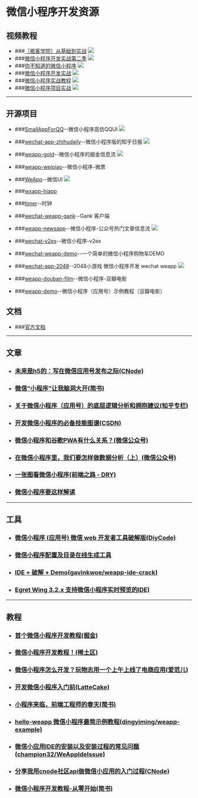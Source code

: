 # 微信小程序开发资源
## 视频教程
* ###[［极客学院］从基础到实战](http://www.jikexueyuan.com/zhiye/course/34.html?type=8&utm_source=jike&utm_medium=www_index_cf&utm_campaign=wechat_app&utm_content=0930)
![](images/4.png)
* ###[微信小程序开发实战第二季](http://edu.csdn.net/course/detail/3045)
![](images/5.png)
* ###[你不知道的微信小程序](http://edu.csdn.net/course/detail/3022)
![](images/6.jpg)
* ###[微信小程序开发实战](http://edu.csdn.net/course/detail/3011)
![](images/7.png)
* ###[微信小程序实战教程](http://edu.csdn.net/course/detail/3009)
![](images/8.png)
* ###[微信小程序项目实战](http://edu.csdn.net/course/detail/3019)
![](images/9.png)
***
## 开源项目
* ###[SmallAppForQQ](https://github.com/GeekLiB/SmallAppForQQ)--微信小程序高仿QQUI
![](images/1.png)

* ###[wechat-app-zhihudaily](https://github.com/GeekLiB/wechat-app-zhihudaily)--微信小程序版的知乎日报
![](images/2.gif) 
* ###[weapp-gold](https://github.com/GeekLiB/weapp-gold)--微信小程序的掘金信息流 
![](images/3.gif)
* ###[weapp-weipiao](https://github.com/GeekLiB/weapp-weipiao)--微信小程序-微票
* ###[WeApp](https://github.com/liujians/WeApp)--微信UI
![](images/4.gif)
* ###[wxapp-hiapp](https://github.com/BelinChung/wxapp-hiapp)
* ###[timer](https://github.com/kraaas/timer)--时钟
* ###[wechat-weapp-gank](https://github.com/lypeer/wechat-weapp-gank)--Gank 客户端
* ###[weapp-newsapp](https://github.com/hijiangtao/weapp-newsapp)--微信小程序-公众号热门文章信息流
![](images/2.png)
* ###[wechat-v2ex](https://github.com/jectychen/wechat-v2ex)--微信小程序-v2ex
* ###[wechat-weapp-demo](https://github.com/SeptemberMaples/wechat-weapp-demo)--一个简单的微信小程序购物车DEMO
* ###[wechat-app-2048](https://github.com/jeffche/wechat-app-2048)--2048小游戏 微信小程序开发 wechat weapp
![](images/3.png)
* ###[weapp-douban-film](https://github.com/hingsir/weapp-douban-film)--微信小程序-豆瓣电影
* ###[weapp-demo](https://github.com/zce/weapp-demo)--微信小程序（应用号）示例教程（豆瓣电影）


## 文档
* ###[官方文档](http://wxopen.notedown.cn/)
***
## 文章

* ### [未来是h5的：写在微信应用号发布之际(CNode)](https://cnodejs.org/topic/57e330d07d8293463a01e7e0)
* ### [微信“小程序”让我脑洞大开(简书)](http://www.jianshu.com/p/60c8fd8d6862)
* ### [关于微信小程序（应用号）的底层逻辑分析和拥抱建议(知乎专栏)](https://zhuanlan.zhihu.com/p/22565340)
* ### [开发微信小程序的必备技能图谱(CSDN)](http://geek.csdn.net/news/detail/103138)
* ### [微信小程序和谷歌PWA有什么关系？(微信公众号)](http://mp.weixin.qq.com/s?__biz=MzAwODY4OTk2Mg==&mid=2652039482&idx=2&sn=778e1313ebbd832b590b81a8088b63db#rd)
* ### [在微信小程序里，我们要怎样做数据分析（上）(微信公众号)](http://mp.weixin.qq.com/s?__biz=MzI0ODU0MDg0Mw==&mid=2247483754&idx=1&sn=9578311da11d1fd3889e0829505c3993&scene=2&srcid=0924io6H1CmEPGYJxmEQVtlA)
* ### [一张图看微信小程序(前端之路 - DRY)](http://zhenhua-lee.github.io/manmage/wx.html)
* ### [微信小程序要这样解读](http://blog.csdn.net/yanzhenjie1003/article/details/52698184)
***
## 工具

* ### [微信小程序 (应用号) 微信 web 开发者工具破解版(DiyCode)](http://www.diycode.cc/topics/308)
* ### [微信小程序配置及目录在线生成工具](https://weapptool.com)
* ### [IDE + 破解 + Demo(gavinkwoe/weapp-ide-crack)](https://github.com/gavinkwoe/weapp-ide-crack)
* ### [Egret Wing 3.2.x 支持微信小程序实时预览的IDE)](http://developer.egret.com/cn/github/egret-docs/Wing/update/update320/index.html)
***
## 教程
* ### [首个微信小程序开发教程(掘金)](http://gold.xitu.io/entry/57e34d6bd2030900691e9ad7)
* ### [微信小程序开发教程！(稀土区)](http://xituqu.com/508.html)
* ### [微信小程序怎么开发？玩物志用一个上午上线了电商应用(爱范儿)](http://www.ifanr.com/721124)
* ### [开发微信小程序入门前(LatteCake)](http://lattecake.com/post/20098)
* ### [小程序来临，前端工程师的春天(简书)](http://www.jianshu.com/p/fc958b73441a)
* ### [hello-weapp 微信小程序最简示例教程(dingyiming/weapp-example)](https://github.com/dingyiming/weapp-example)
* ### [微信小应用IDE的安装以及安装过程的常见问题(champion32/WeAppIdeIssue)](https://github.com/champion32/WeAppIdeIssue)
* ### [分享我用cnode社区api做微信小应用的入门过程(CNode)](https://cnodejs.org/topic/57ea257b3670ca3f44c5beb6)
* ### [微信小程序开发教程-从零开始(简书)](http://www.jianshu.com/p/aaef5ceb3936)
